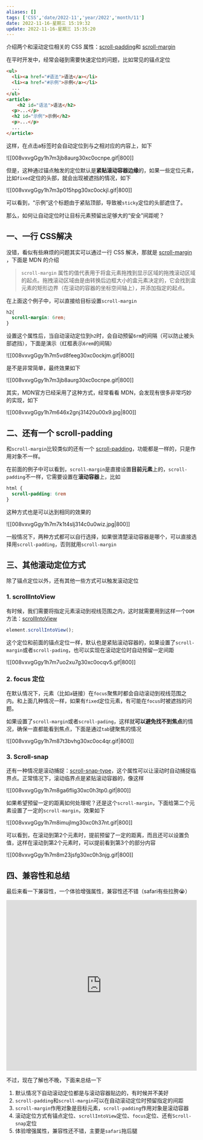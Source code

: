 ```yaml
---
aliases: []
tags: ['CSS','date/2022-11','year/2022','month/11']
date: 2022-11-16-星期三 15:19:32
update: 2022-11-16-星期三 15:35:20
---
```


介绍两个和滚动定位相关的 CSS 属性：[scroll-padding](https://developer.mozilla.org/en-US/docs/Web/CSS/scroll-padding)和 [scroll-margin](https://developer.mozilla.org/zh-CN/docs/Web/CSS/scroll-margin)

在平时开发中，经常会碰到需要快速定位的问题，比如常见的锚点定位

```html
<ul>
  <li><a href="#语法">语法</a></li>
  <li><a href="#示例">示例</a></li>
  ...
</ul>
<article>
    <h2 id="语法">语法</h2>
  <p>...</p>
  <h2 id="示例">示例</h2>
  <p>...</p>
  ...
</article>
```

这样，在点击a标签时会自动定位到与之相对应的内容上，如下

![[008vxvgGgy1h7m3jb8aurg30xc0ocnpe.gif|800]]

但是，这种通过锚点触发的定位默认是**紧贴滚动容器边缘**的，如果一些定位元素，比如`fixed`定位的头部，就会出现被遮挡的情况，如下

![[008vxvgGgy1h7m3p015hpg30xc0ockjl.gif|800]]

可以看到，“示例”这个标题由于紧贴顶部，导致被`sticky`定位的头部遮住了。

那么，如何让自动定位时让目标元素预留出足够大的“安全”间距呢？

## 一、一行 CSS解决

没错，看似有些麻烦的问题其实可以通过一行 CSS 解决，那就是 [scroll-margin](https://developer.mozilla.org/zh-CN/docs/Web/CSS/scroll-margin) ，下面是 MDN 的介绍

> `scroll-margin` 属性的值代表用于将盒元素拖拽到显示区域的拖拽滚动区域的起点。拖拽滚动区域由是由转换后边框大小的盒元素决定的，它会找到盒元素的矩形边界（在滚动的容器的坐标空间轴上），并添加指定的起点。

在上面这个例子中，可以直接给目标设置`scroll-margin`

```css
h2{
  scroll-margin: 6rem; 
}
```

设置这个属性后，当自动滚动定位到`h2`时，会自动预留`6rm`的间隔（可以防止被头部遮挡），下面是演示（红框表示`6rem`的间隔）

![[008vxvgGgy1h7m5vd8feeg30xc0ockjm.gif|800]]

是不是非常简单，最终效果如下

![[008vxvgGgy1h7m3jb8aurg30xc0ocnpe.gif|800]]

其实，MDN官方已经采用了这种方式，经常看看 MDN，会发现有很多非常巧妙的实现，如下

![[008vxvgGgy1h7m646x2gnj31420u00x9.jpg|800]]

## 二、还有一个 scroll-padding

和`scroll-margin`比较类似的还有一个 [scroll-padding](https://developer.mozilla.org/en-US/docs/Web/CSS/scroll-padding)，功能都是一样的，只是作用对象不一样。

在前面的例子中可以看到，`scroll-margin`是直接设置**目前元素**上的，`scroll-padding`不一样，它需要设置在**滚动容器**上，比如

```css
html {
  scroll-padding: 6rem
}
```

这种方式也是可以达到相同的效果的

![[008vxvgGgy1h7m7k1t4slj314c0u0wiz.jpg|800]]

一般情况下，两种方式都可以自行选择，如果很清楚滚动容器是哪个，可以直接选择用`scroll-padding`，否则就用`scroll-margin`

## 三、其他滚动定位方式

除了锚点定位以外，还有其他一些方式可以触发滚动定位

### 1\. scrollIntoView

有时候，我们需要将指定元素滚动到视线范围之内，这时就需要用到这样一个`DOM`方法：[scrollIntoView](https://developer.mozilla.org/zh-CN/docs/Web/API/Element/scrollIntoView)

```js
element.scrollIntoView();
```

这个定位和前面的锚点定位一样，默认也是紧贴滚动容器的，如果设置了`scroll-margin`或者`scroll-pading`，也可以实现在滚动定位时自动预留一定间距

![[008vxvgGgy1h7m7uo2xu7g30xc0ocqv5.gif|800]]

### 2\. focus 定位

在默认情况下，元素（比如`a`链接）在`focus`聚焦时都会自动滚动到视线范围之内。和上面几种情况一样，如果有`fixed`定位元素，有可能在`focus`时被遮挡的问题。

如果设置了`scroll-margin`或者`scroll-pading`，这样就**可以避免找不到焦点**的情况，确保一直都能看到焦点，下面是通过`tab`键聚焦的情况

![[008vxvgGgy1h7m87t3bvhg30xc0oc4qr.gif|800]]

### 3\. Scroll-snap

还有一种情况是滚动捕捉：[scroll-snap-type](https://developer.mozilla.org/zh-CN/docs/Web/CSS/scroll-snap-type)，这个属性可以让滚动时自动捕捉临界点。正常情况下，滚动临界点是紧贴滚动容器的，像这样

![[008vxvgGgy1h7m8ga6flig30xc0h3tp0.gif|800]]

如果希望预留一定的距离如何处理呢？还是这个`scroll-margin`，下面给第二个元素设置了一定的`scroll-margin`，效果如下

![[008vxvgGgy1h7m8imujlmg30xc0h37nt.gif|800]]

可以看到，在滚动到第2个元素时，提前预留了一定的距离，而且还可以设置负值，这样在滚动到第2个元素时，可以提前看到第3个的部分内容

![[008vxvgGgy1h7m8m23jsfg30xc0h3njg.gif|800]]

## 四、兼容性和总结

最后来看一下兼容性，一个体验增强属性，兼容性还不错（safari有些拉胯😭）

<iframe src="https://caniuse.com/mdn-css_properties_scroll-margin"
  border="0"
  frameborder="0"
  height="450"
  width="100%"></iframe>

不过，现在了解也不晚，下面来总结一下

1. 默认情况下自动滚动定位都是与滚动容器贴边的，有时候并不美好
2. `scroll-padding`和`scroll-margin`可以在自动滚动定位时预留指定的间距
3. `scroll-margin`作用对象是目标元素，`scroll-padding`作用对象是滚动容器
4. 滚动定位方式有锚点定位、`scrollIntoView`定位、`focus`定位、还有`Scroll-snap`定位
5. 体验增强属性，兼容性还不错，主要是`safari`拖后腿
